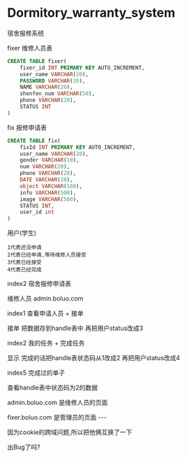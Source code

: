 # Dormitory_warranty_system
宿舍报修系统



fixer		维修人员表

~~~sql
CREATE TABLE fixer(
	fixer_id INT PRIMARY KEY AUTO_INCREMENT,
	user_name VARCHAR(20),
	PASSWORD VARCHAR(20),
	NAME VARCHAR(20),
	shenfen_num VARCHAR(50),
	phone VARCHAR(20),
	STATUS INT 
)
~~~



fix		   报修申请表

~~~sql
CREATE TABLE fix(
	fixId INT PRIMARY KEY AUTO_INCREMENT,
	user_name VARCHAR(20),
	gender VARCHAR(10),
	num VARCHAR(20),
	phone VARCHAR(20),
	DATE VARCHAR(20),
	object VARCHAR(100),
	info VARCHAR(500),
	image VARCHAR(500),
	STATUS INT,
    user_id int
)
~~~



用户(学生)

```
1代表还没申请    
2代表已经申请,等待维修人员接受   
3代表已经接受  
4代表已经完成
```

index2		宿舍报修申请表



维修人员		admin.boluo.com

index1		查看申请人员	+	接单

接单	把数据存到handle表中	再把用户status改成3

index2		我的任务	+	完成任务

显示	完成的话把handle表状态码从1改成2		再把用户status改成4

index5		完成过的单子

查看handle表中状态码为2的数据





admin.boluo.com		是维修人员的页面

fixer.boluo.com			是管理员的页面		---   

因为cookie的跨域问题,所以把他俩互换了一下



出Bug了吗?





























